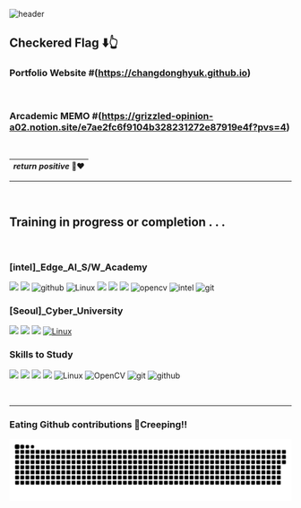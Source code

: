 ![header](https://capsule-render.vercel.app/api?type=waving&color=gradient&customColorList=1&height=180&text=DEEPJD's%20GITHUB_BOX&fontSize=50&animation=twinkling&fontAlign=38&fontAlignY=36)



## Checkered Flag ⬇️👆

### Portfolio Website #(https://changdonghyuk.github.io) 
<br>


### Arcademic MEMO #(https://grizzled-opinion-a02.notion.site/e7ae2fc6f9104b328231272e87919e4f?pvs=4)


<br>

|*return positive* 👨‍❤️ |
|:--:|

--------------

<br>

## Training in progress or completion . . .


<br>

### [intel]_Edge_AI_S/W_Academy 

<img src="https://img.shields.io/badge/C -gold?style=flat&logo=C&logoColor=black"/> <img src="https://img.shields.io/badge/C++-green?style=flat&logo=cplusplus&logoColor=00599C"/> ![github](https://img.shields.io/badge/github-181717?style=flat&logo=github&logoColor=white) 
 ![Linux](https://img.shields.io/badge/Linux-FCC624?style=flat&logo=linux&logoColor=black) <img src="https://img.shields.io/badge/arm Keil-darkgreen?style=flat&logo=armkeil&logoColor=white"/> <img src="https://img.shields.io/badge/STM32-white?style=flat&logo=stmicroelectronics&logoColor=03234B"/> 
 <img src="https://img.shields.io/badge/Python-yellow?style=flat&logo=python&logoColor=3776AB"/> ![opencv](https://img.shields.io/badge/opencv-5C3EE8.svg?&style=Flat&logo=opencv&logoColor=white) ![intel](https://img.shields.io/badge/OpenVINO-0071C5?style=flat&logo=intel&logoColor=white) ![git](https://img.shields.io/badge/git-F05032?style=flat&logo=git&logoColor=yellow)
<br>

### [Seoul]_Cyber_University

<img src="https://img.shields.io/badge/C -gold?style=flat&logo=C&logoColor=black"/> <img src="https://img.shields.io/badge/Python-yellow?style=flat&logo=python&logoColor=3776AB"/> <img src="https://img.shields.io/badge/MySql-lightblue?style=flat&logo=mysql&logoColor=black"/> [![Linux](https://img.shields.io/badge/Linux-FCC624?style=flat&logo=linux&logoColor=black)](https://www.linux.org/)
<br>

### Skills to Study

<img src="https://img.shields.io/badge/C -gold?style=flat&logo=C&logoColor=black"/> <img src="https://img.shields.io/badge/C++-green?style=flat&logo=cplusplus&logoColor=00599C"/> <img src="https://img.shields.io/badge/Python-yellow?style=flat&logo=python&logoColor=3776AB"/> 
<img src="https://img.shields.io/badge/MySql-lightblue?style=flat&logo=mysql&logoColor=black"/> ![Linux](https://img.shields.io/badge/Linux-FCC624?style=flat&logo=linux&logoColor=black) ![OpenCV](https://img.shields.io/badge/OpenCV-5C3EE8?style=flat&logo=opencv) ![git](https://img.shields.io/badge/git-F05032?style=flat&logo=git&logoColor=yellow) ![github](https://img.shields.io/badge/github-181717?style=flat&logo=github&logoColor=white)

<br>

--------------

### Eating Github contributions 🐍Creeping!!
<img src="https://github.com/changdonghyuk/changdonghyuk/blob/output/github-snake-dark.svg">
